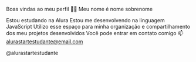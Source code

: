 Boas vindas ao meu perfil 💙💙
Meu nome é nome sobrenome                                                                                                                      

Estou estudando na Alura
Estou me desenvolvendo na linguagem JavaScript
Utilizo esse espaço para minha organização e compartilhamento dos meu projetos desenvolvidos
Você pode entrar em contato comigo 📫
alurastartestudante@email.com

@alurastartestudante  
